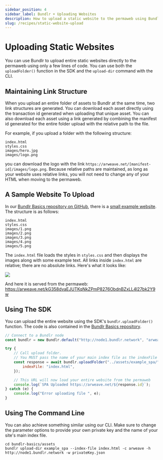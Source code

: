 ```yaml
---
sidebar_position: 4
sidebar_label: Bundlr + Uploading Websites
description: How to upload a static website to the permaweb using Bundlr
slug: /recipes/static-website-upload
---
```


# Uploading Static Websites

You can use Bundlr to upload entire static websites directly to the permaweb using only a few lines of code. You can use both the `uploadFolder()` function in the SDK and the `upload-dir` command with the CLI.

## Maintaining Link Structure

When you upload an entire folder of assets to Bundlr at the same time, two link structures are generated. You can download each asset directly using the transaction id generated when uploading that unique asset. You can also download each asset using a link generated by combining the manifest id generated for the entire folder upload with the relative path to the file.

For example, if you upload a folder with the following structure:

```
index.html
styles.css
images/hero.jpg
images/logo.png
```

you can download the logo with the link `https://arweave.net/[manifest-id]/images/logo.png`. Because relative paths are maintained, as long as your website uses relative links, you will not need to change any of your HTML when moving to the permaweb.

## A Sample Website To Upload

In our [Bundlr Basics repository on GitHub](https://github.com/Bundlr-Network/bundlr-basics), there is a [small example website](https://github.com/Bundlr-Network/bundlr-basics/tree/master/assets/example_spa). The structure is as follows:

```
index.html
styles.css
images/1.png
images/2.png
images/3.png
images/4.png
images/5.png
```

The `index.html` file loads the styles in `styles.css` and then displays the images along with some example text. All links inside `index.html` are relative; there are no absolute links. Here's what it looks like:

![](/img/code-assets/llama-website.png)

And here it is served from the permaweb: https://arweave.net/kG358dvaEJUTKqNkZPmP8276ObdnBZxLL4l27bk2Y9w

## Using The SDK

You can upload the entire website using the SDK's `bundlr.uploadFolder()` function. The code is also contained in the [Bundlr Basics repository](https://github.com/Bundlr-Network/bundlr-basics/blob/master/scripts/spa-uploader.js).

```js
// Connect to a Bundlr node
const bundlr = new Bundlr.default("http://node1.bundlr.network", "arweave", privateKey);

try {
	// Call upload folder.
	// You MUST pass the name of your main index file as the indexFile parameter
	const response = await bundlr.uploadFolder("../assets/example_spa/", {
		indexFile: "index.html",
	});

	// This URL will now load your entire website from the permaweb
	console.log(`SPA Uploaded https://arweave.net/${response.id}`);
} catch (e) {
	console.log("Error uploading file ", e);
}
```

## Using The Command Line

You can also achieve something similar using our CLI. Make sure to change the parameter options to provide your own private key and the name of your site's main index file.

```console
cd bundlr-basics/assets
bundlr upload-dir example_spa --index-file index.html -c arweave -h http://node1.bundlr.network -w privateKey.json

```
